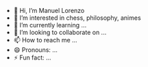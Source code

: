 - 👋 Hi, I’m Manuel Lorenzo
- 👀 I’m interested in chess, philosophy, animes
- 🌱 I’m currently learning ...
- 💞️ I’m looking to collaborate on ...
- 📫 How to reach me ...
- 😄 Pronouns: ...
- ⚡ Fun fact: ...

<!---
manulyl/manulyl is a ✨ special ✨ repository because its `README.md` (this file) appears on your GitHub profile.
You can click the Preview link to take a look at your changes.
--->
